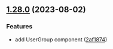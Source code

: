 ## [1.28.0](https://github.com/taskany-inc/bricks/compare/v1.27.3...v1.28.0) (2023-08-02)


### Features

* add UserGroup component ([2af1874](https://github.com/taskany-inc/bricks/commit/2af187400f5934ef89dccafd04e8c2f8b696a8ab))

